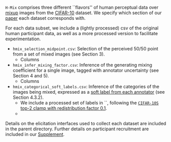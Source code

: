 `H-Mix` comprises three different ``flavors'' of human perceptual data over [mixup](https://arxiv.org/abs/1710.09412) images from the [CIFAR-10](https://www.cs.toronto.edu/~kriz/cifar.html) dataset. We specify which section of our [paper](https://proceedings.mlr.press/v216/collins23a/collins23a.pdf) each dataset corresponds with. 

For each data subset, we include a (lightly processed) csv of the original human participant data, as well as a more processed version to facilitate experimentation.   

* `hmix_selection_midpoint.csv`: Selection of the perceived 50/50 point from a set of mixed images (see Section 3).
     - Columns
* `hmix_infer_mixing_factor.csv`: Inference of the generating mixing coefficient for a single image, tagged with annotator uncertainty (see Section 4 and 5).
     - Columns
* `hmix_categorical_soft_labels.csv`: Inference of the categories of the images being mixed, expressed as a [soft label from each annotator](https://arxiv.org/abs/2207.00810) (see Section 4.3.2).
     - We include a processed set of labels in ``, following the [`CIFAR-10S` top-2 clamp with redistribution factor 0.1](https://github.com/cambridge-mlg/cifar-10s/tree/master/cifar10s_data). 
     - 
Details on the elicitation interfaces used to collect each dataset are included in the parent directory. Further details on participant recruitment are included in our [Supplement]().
